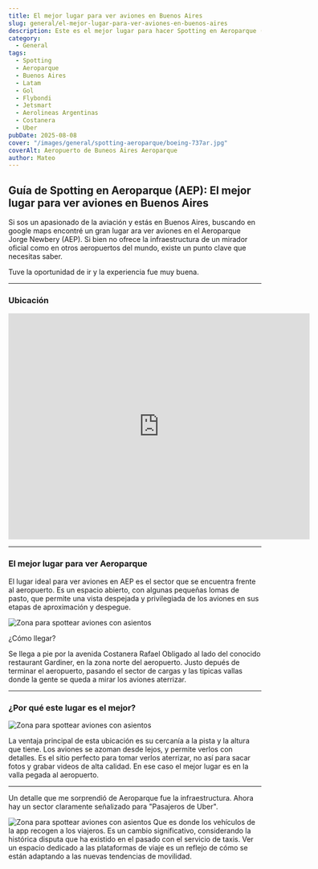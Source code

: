 ```yaml
---
title: El mejor lugar para ver aviones en Buenos Aires
slug: general/el-mejor-lugar-para-ver-aviones-en-buenos-aires
description: Este es el mejor lugar para hacer Spotting en Aeroparque (AEP).
category:
  - General
tags:
  - Spotting
  - Aeroparque
  - Buenos Aires
  - Latam
  - Gol
  - Flybondi
  - Jetsmart
  - Aerolineas Argentinas
  - Costanera
  - Uber
pubDate: 2025-08-08
cover: "/images/general/spotting-aeroparque/boeing-737ar.jpg"
coverAlt: Aeropuerto de Buneos Aires Aeroparque
author: Mateo
---
```


## Guía de Spotting en Aeroparque (AEP): El mejor lugar para ver aviones en Buenos Aires

Si sos un apasionado de la aviación y estás en Buenos Aires, buscando en google maps encontré un gran lugar ara ver aviones en el Aeroparque Jorge Newbery (AEP). Si bien no ofrece la infraestructura de un mirador oficial como en otros aeropuertos del mundo, existe un punto clave que necesitas saber.

Tuve la oportunidad de ir y la experiencia fue muy buena.
<img src="/images/general/spotting-aeroparque/PXL_20250721_151918525.LS_exported_2029_1753365476029.jpg" alt="">

*** 

### Ubicación 
<iframe src="https://www.google.com/maps/embed?pb=!1m18!1m12!1m3!1d4496.79087134872!2d-58.427990066913715!3d-34.550130107792015!2m3!1f0!2f0!3f0!3m2!1i1024!2i768!4f13.1!3m3!1m2!1s0x95bcb5005b969159%3A0x868d4e04ea85c91d!2sNuevo%20Parque%20Costero%20Norte!5e0!3m2!1sen!2sar!4v1754423644387!5m2!1sen!2sar" width="600" height="450" style="border:0;" allowfullscreen="" loading="lazy" referrerpolicy="no-referrer-when-downgrade"></iframe>

***

### El mejor lugar para ver Aeroparque

El lugar ideal para ver aviones en AEP es el sector que se encuentra frente al aeropuerto. Es un espacio abierto, con algunas pequeñas lomas de pasto, que permite una vista despejada y privilegiada de los aviones en sus etapas de aproximación y despegue.

<img src="/images/general/spotting-aeroparque/PXL_20250721_143402499.LS_exported_44_1754424050982.jpg" alt="Zona para spottear aviones con asientos">

¿Cómo llegar?

Se llega a pie por la avenida Costanera Rafael Obligado al lado del conocido restaurant Gardiner, en la zona norte del aeropuerto. Justo depués de terminar el aeropuerto, pasando el sector de cargas y las tipicas vallas donde la gente se queda a mirar los aviones aterrizar.

***

### ¿Por qué este lugar es el mejor?

<img src="/images/general/spotting-aeroparque/aeroparque.jpg" alt="Zona para spottear aviones con asientos">

La ventaja principal de esta ubicación es su cercanía a la pista y la altura que tiene. Los aviones se azoman desde lejos, y permite verlos con detalles. Es el sitio perfecto para tomar verlos aterrizar, no así para sacar fotos y grabar videos de alta calidad. En ese caso el mejor lugar es en la valla pegada al aeropuerto.

***

Un detalle que me sorprendió de Aeroparque fue la infraestructura. Ahora hay un sector claramente señalizado para "Pasajeros de Uber".

<img src="/images/general/spotting-aeroparque/uber-point.jpg" alt="Zona para spottear aviones con asientos">
 Que es donde los vehículos de la app recogen a los viajeros. Es un cambio significativo, considerando la histórica disputa que ha existido en el pasado con el servicio de taxis. Ver un espacio dedicado a las plataformas de viaje es un reflejo de cómo se están adaptando a las nuevas tendencias de movilidad.





    